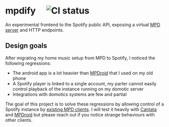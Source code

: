 
# mpdify &nbsp; &nbsp; ![CI status](https://github.com/xvello/mpdify/workflows/Continuous%20integration/badge.svg?branch=master)

An experimental frontend to the Spotify public API, exposing a virtual [MPD server](https://www.musicpd.org/doc/html/protocol.html) and HTTP endpoints.

## Design goals

After migrating my home music setup from MPD to Spotify, I noticed the following regressions:
  - The android app is a lot heavier than [MPDroid](https://github.com/abarisain/dmix/blob/master/README.md) that I used on my old phone
  - A Spotify player is linked to a single account, my parter cannot easily control playback of the instance running on my domotic server
  - Integrations with domotics systems are few and partial

The goal of this project is to solve these regressions by allowing control of a Spotify instance by [existing MPD clients](https://www.musicpd.org/clients/).
I will test it heavily with [Cantata](https://github.com/CDrummond/cantata/blob/master/README.md) and [MPDroid](https://github.com/abarisain/dmix/blob/master/README.md)
but please reach out if you notice strange behaviours with other clients.

